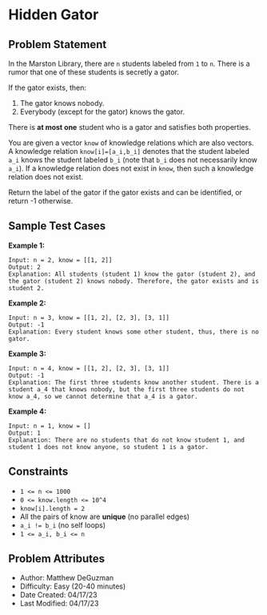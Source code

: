 # Hidden Gator

## Problem Statement

In the Marston Library, there are `n` students labeled from `1` to `n`. There is a rumor that one of these students is secretly a gator.

If the gator exists, then:

1. The gator knows nobody.
2. Everybody (except for the gator) knows the gator.

There is **at most one** student who is a gator and satisfies both properties.

You are given a vector `know` of knowledge relations which are also vectors. A knowledge relation `know[i]=[a_i,b_i]` denotes that the student labeled `a_i` knows the student labeled `b_i` (note that `b_i` does not necessarily know `a_i`). If a knowledge relation does not exist in `know`, then such a knowledge relation does not exist.

Return the label of the gator if the gator exists and can be identified, or return -1 otherwise.

## Sample Test Cases

**Example 1:**

```text
Input: n = 2, know = [[1, 2]]
Output: 2
Explanation: All students (student 1) know the gator (student 2), and the gator (student 2) knows nobody. Therefore, the gator exists and is student 2.
```

**Example 2:**

```text
Input: n = 3, know = [[1, 2], [2, 3], [3, 1]]
Output: -1
Explanation: Every student knows some other student, thus, there is no gator.
```

**Example 3:**

```text
Input: n = 4, know = [[1, 2], [2, 3], [3, 1]]
Output: -1
Explanation: The first three students know another student. There is a student a_4 that knows nobody, but the first three students do not know a_4, so we cannot determine that a_4 is a gator.
```

**Example 4:**

```text
Input: n = 1, know = []
Output: 1
Explanation: There are no students that do not know student 1, and student 1 does not know anyone, so student 1 is a gator.
```

## Constraints

- `1 <= n <= 1000`
- `0 <= know.length <= 10^4`
- `know[i].length = 2`
- All the pairs of know are **unique** (no parallel edges)
- `a_i != b_i` (no self loops)
- `1 <= a_i, b_i <= n`

## Problem Attributes

- Author: Matthew DeGuzman
- Difficulty: Easy (20-40 minutes)
- Date Created: 04/17/23
- Last Modified: 04/17/23
